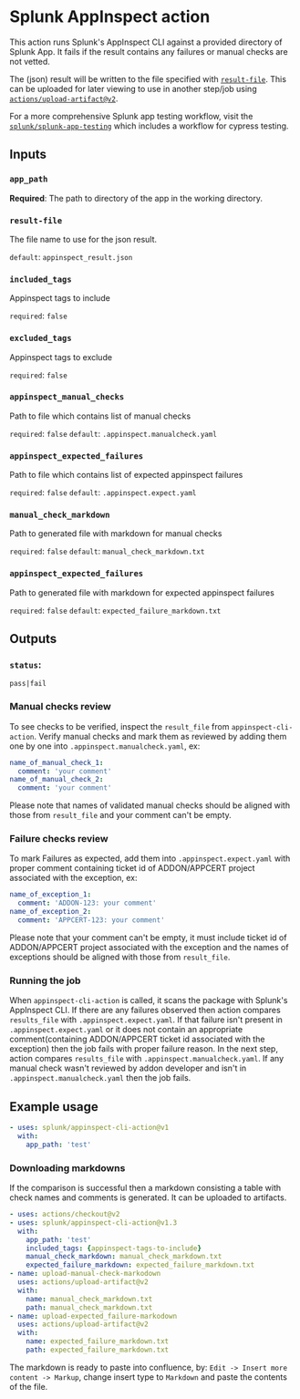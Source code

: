 # Splunk AppInspect action

This action runs Splunk's AppInspect CLI against a provided directory of Splunk App. 
It fails if the result contains any failures or manual checks are not vetted.

The (json) result will be written to the file specified with [`result-file`](#result-file).
This can be uploaded for later viewing to use in another step/job using [`actions/upload-artifact@v2`](https://github.com/marketplace/actions/upload-a-build-artifact).

For a more comprehensive Splunk app testing workflow, visit the [`splunk/splunk-app-testing`](https://github.com/splunk/splunk-app-testing) which includes a workflow for cypress testing.

## Inputs

### `app_path`

**Required**: The path to directory of the app in the working directory.

### `result-file`
The file name to use for the json result.

`default`: `appinspect_result.json`

### `included_tags`
Appinspect tags to include

`required`: `false`
  
### `excluded_tags`
Appinspect tags to exclude

`required`: `false`

### `appinspect_manual_checks`
Path to file which contains list of manual checks

`required`: `false`
`default`: `.appinspect.manualcheck.yaml`

### `appinspect_expected_failures`
Path to file which contains list of expected appinspect failures

`required`: `false`
`default`: `.appinspect.expect.yaml`

### `manual_check_markdown`
Path to generated file with markdown for manual checks

`required`: `false`
`default`: `manual_check_markdown.txt`

### `appinspect_expected_failures`
Path to generated file with markdown for expected appinspect failures

`required`: `false`
`default`: `expected_failure_markdown.txt`

## Outputs

### `status`:  

`pass|fail`

### Manual checks review
To see checks to be verified, inspect the `result_file` from `appinspect-cli-action`. Verify manual checks and mark them as reviewed by adding them one by one into `.appinspect.manualcheck.yaml`, ex:
```yml
name_of_manual_check_1:
  comment: 'your comment'
name_of_manual_check_2:
  comment: 'your comment'
```
Please note that names of validated manual checks should be aligned with those from `result_file` and your comment can't be empty.

### Failure checks review 
To mark Failures as expected, add them into `.appinspect.expect.yaml` with proper comment containing ticket id of ADDON/APPCERT project associated with the exception, ex:
```yml
name_of_exception_1:
  comment: 'ADDON-123: your comment'
name_of_exception_2:
  comment: 'APPCERT-123: your comment'
```
Please note that your comment can't be empty, it must include ticket id of ADDON/APPCERT project associated with the exception and the names of exceptions should be aligned with those from `result_file`.

### Running the job
When `appinspect-cli-action` is called, it scans the package with Splunk's AppInspect CLI. If there are any failures observed then action compares `results_file` with `.appinspect.expect.yaml`. If that failure isn't present in `.appinspect.expect.yaml` or it does not contain an appropriate comment(containing ADDON/APPCERT ticket id associated with the exception) then the job fails with proper failure reason. In the next step, action compares `results_file` with `.appinspect.manualcheck.yaml`. If any manual check wasn't reviewed by addon developer and isn't in `.appinspect.manualcheck.yaml` then the job fails.

## Example usage

```yml
- uses: splunk/appinspect-cli-action@v1
  with:
    app_path: 'test'
```
### Downloading markdowns
If the comparison is successful then a markdown consisting a table with check names and comments is generated. It can be uploaded to artifacts.
```yml
- uses: actions/checkout@v2
- uses: splunk/appinspect-cli-action@v1.3
  with:
    app_path: 'test'
    included_tags: {appinspect-tags-to-include}
    manual_check_markdown: manual_check_markdown.txt
    expected_failure_markdown: expected_failure_markdown.txt
- name: upload-manual-check-markodown
  uses: actions/upload-artifact@v2
  with:
    name: manual_check_markdown.txt
    path: manual_check_markdown.txt
- name: upload-expected_failure-markodown
  uses: actions/upload-artifact@v2
  with:
    name: expected_failure_markdown.txt
    path: expected_failure_markdown.txt
```
The markdown is ready to paste into confluence, by:
`Edit -> Insert more content -> Markup`, change insert type to `Markdown` and paste the contents of the file.
